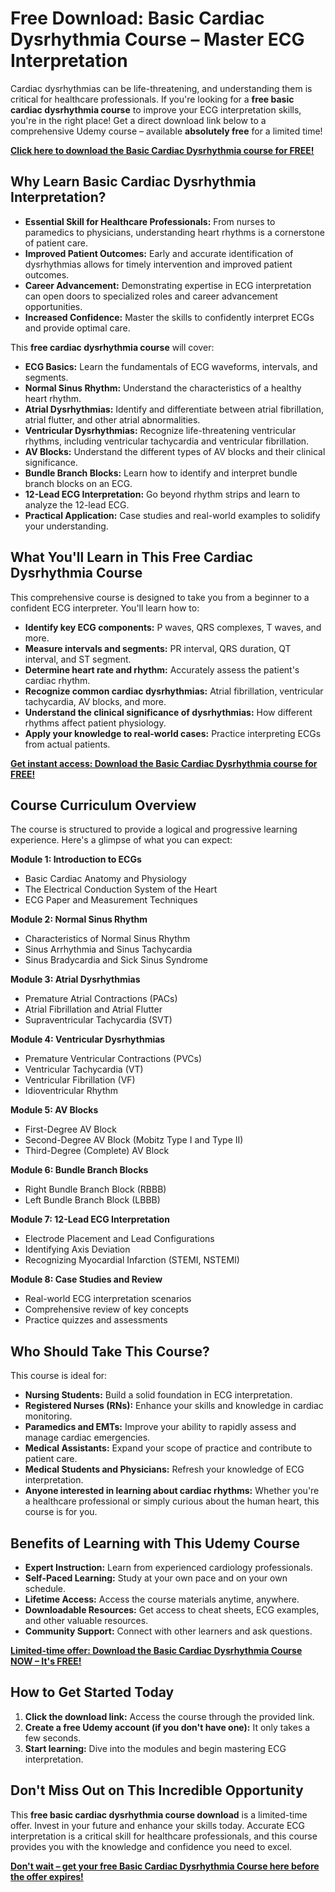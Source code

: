 # Free Download: Basic Cardiac Dysrhythmia Course – Master ECG Interpretation

Cardiac dysrhythmias can be life-threatening, and understanding them is critical for healthcare professionals. If you're looking for a **free basic cardiac dysrhythmia course** to improve your ECG interpretation skills, you're in the right place! Get a direct download link below to a comprehensive Udemy course – available **absolutely free** for a limited time!

[**Click here to download the Basic Cardiac Dysrhythmia course for FREE!**](https://udemywork.com/basic-cardiac-dysrhythmia-course)

## Why Learn Basic Cardiac Dysrhythmia Interpretation?

*   **Essential Skill for Healthcare Professionals:** From nurses to paramedics to physicians, understanding heart rhythms is a cornerstone of patient care.
*   **Improved Patient Outcomes:** Early and accurate identification of dysrhythmias allows for timely intervention and improved patient outcomes.
*   **Career Advancement:** Demonstrating expertise in ECG interpretation can open doors to specialized roles and career advancement opportunities.
*   **Increased Confidence:** Master the skills to confidently interpret ECGs and provide optimal care.

This **free cardiac dysrhythmia course** will cover:

*   **ECG Basics:** Learn the fundamentals of ECG waveforms, intervals, and segments.
*   **Normal Sinus Rhythm:** Understand the characteristics of a healthy heart rhythm.
*   **Atrial Dysrhythmias:** Identify and differentiate between atrial fibrillation, atrial flutter, and other atrial abnormalities.
*   **Ventricular Dysrhythmias:** Recognize life-threatening ventricular rhythms, including ventricular tachycardia and ventricular fibrillation.
*   **AV Blocks:** Understand the different types of AV blocks and their clinical significance.
*   **Bundle Branch Blocks:** Learn how to identify and interpret bundle branch blocks on an ECG.
*   **12-Lead ECG Interpretation:** Go beyond rhythm strips and learn to analyze the 12-lead ECG.
*   **Practical Application:** Case studies and real-world examples to solidify your understanding.

## What You'll Learn in This Free Cardiac Dysrhythmia Course

This comprehensive course is designed to take you from a beginner to a confident ECG interpreter. You'll learn how to:

*   **Identify key ECG components:** P waves, QRS complexes, T waves, and more.
*   **Measure intervals and segments:** PR interval, QRS duration, QT interval, and ST segment.
*   **Determine heart rate and rhythm:** Accurately assess the patient's cardiac rhythm.
*   **Recognize common cardiac dysrhythmias:** Atrial fibrillation, ventricular tachycardia, AV blocks, and more.
*   **Understand the clinical significance of dysrhythmias:** How different rhythms affect patient physiology.
*   **Apply your knowledge to real-world cases:** Practice interpreting ECGs from actual patients.

[**Get instant access: Download the Basic Cardiac Dysrhythmia course for FREE!**](https://udemywork.com/basic-cardiac-dysrhythmia-course)

## Course Curriculum Overview

The course is structured to provide a logical and progressive learning experience. Here's a glimpse of what you can expect:

**Module 1: Introduction to ECGs**

*   Basic Cardiac Anatomy and Physiology
*   The Electrical Conduction System of the Heart
*   ECG Paper and Measurement Techniques

**Module 2: Normal Sinus Rhythm**

*   Characteristics of Normal Sinus Rhythm
*   Sinus Arrhythmia and Sinus Tachycardia
*   Sinus Bradycardia and Sick Sinus Syndrome

**Module 3: Atrial Dysrhythmias**

*   Premature Atrial Contractions (PACs)
*   Atrial Fibrillation and Atrial Flutter
*   Supraventricular Tachycardia (SVT)

**Module 4: Ventricular Dysrhythmias**

*   Premature Ventricular Contractions (PVCs)
*   Ventricular Tachycardia (VT)
*   Ventricular Fibrillation (VF)
*   Idioventricular Rhythm

**Module 5: AV Blocks**

*   First-Degree AV Block
*   Second-Degree AV Block (Mobitz Type I and Type II)
*   Third-Degree (Complete) AV Block

**Module 6: Bundle Branch Blocks**

*   Right Bundle Branch Block (RBBB)
*   Left Bundle Branch Block (LBBB)

**Module 7: 12-Lead ECG Interpretation**

*   Electrode Placement and Lead Configurations
*   Identifying Axis Deviation
*   Recognizing Myocardial Infarction (STEMI, NSTEMI)

**Module 8: Case Studies and Review**

*   Real-world ECG interpretation scenarios
*   Comprehensive review of key concepts
*   Practice quizzes and assessments

## Who Should Take This Course?

This course is ideal for:

*   **Nursing Students:** Build a solid foundation in ECG interpretation.
*   **Registered Nurses (RNs):** Enhance your skills and knowledge in cardiac monitoring.
*   **Paramedics and EMTs:** Improve your ability to rapidly assess and manage cardiac emergencies.
*   **Medical Assistants:** Expand your scope of practice and contribute to patient care.
*   **Medical Students and Physicians:** Refresh your knowledge of ECG interpretation.
*   **Anyone interested in learning about cardiac rhythms:** Whether you're a healthcare professional or simply curious about the human heart, this course is for you.

## Benefits of Learning with This Udemy Course

*   **Expert Instruction:** Learn from experienced cardiology professionals.
*   **Self-Paced Learning:** Study at your own pace and on your own schedule.
*   **Lifetime Access:** Access the course materials anytime, anywhere.
*   **Downloadable Resources:** Get access to cheat sheets, ECG examples, and other valuable resources.
*   **Community Support:** Connect with other learners and ask questions.

[**Limited-time offer: Download the Basic Cardiac Dysrhythmia Course NOW – It's FREE!**](https://udemywork.com/basic-cardiac-dysrhythmia-course)

## How to Get Started Today

1.  **Click the download link:** Access the course through the provided link.
2.  **Create a free Udemy account (if you don't have one):** It only takes a few seconds.
3.  **Start learning:** Dive into the modules and begin mastering ECG interpretation.

## Don't Miss Out on This Incredible Opportunity

This **free basic cardiac dysrhythmia course download** is a limited-time offer. Invest in your future and enhance your skills today. Accurate ECG interpretation is a critical skill for healthcare professionals, and this course provides you with the knowledge and confidence you need to excel.

[**Don't wait – get your free Basic Cardiac Dysrhythmia Course here before the offer expires!**](https://udemywork.com/basic-cardiac-dysrhythmia-course)
